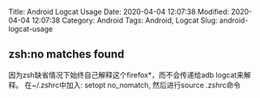 Title: Android Logcat Usage
Date: 2020-04-04 12:07:38
Modified: 2020-04-04 12:07:38
Category: Android
Tags: Android, Logcat
Slug: android-logcat-usage

## zsh:no matches found

因为zsh缺省情况下始终自己解释这个firefox*，而不会传递给adb logcat来解释。
在~/.zshrc中加入:
setopt no_nomatch, 然后进行source .zshrc命令
